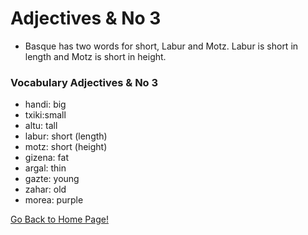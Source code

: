 # ​Adjectives &amp; No 3

*   Basque has two words for short, Labur and Motz. Labur is short in length and Motz is short in height.

### Vocabulary Adjectives &amp; No 3

*   handi: big
*   txiki:small
*   altu: tall
*   labur: short (length)
*   motz: short (height)
*   gizena: fat
*   argal: thin
*   gazte: young
*   zahar: old
*   morea: purple

[ Go Back to Home Page!](..)